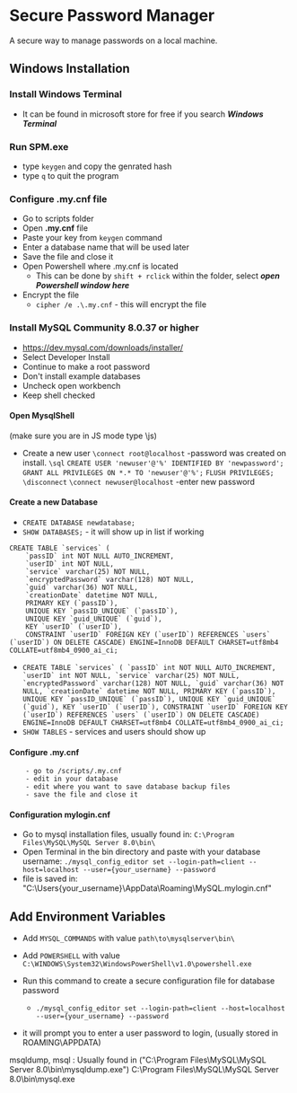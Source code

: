 # Secure Password Manager
A secure way to manage passwords on a local machine.

## Windows Installation


### Install Windows Terminal
- It can be found in microsoft store for free if you search ***Windows Terminal***


### Run SPM.exe
- type `keygen` and copy the genrated hash
- type `q` to quit the program

### Configure .my.cnf file
-  Go to scripts folder
-  Open **.my.cnf** file
-  Paste your key from `keygen` command
-  Enter a database name that will be used later
-  Save the file and close it
-  Open Powershell where .my.cnf is located
    - This can be done by `shift + rclick` within the folder, select ***open Powershell window here***
-  Encrypt the file
    - `cipher /e .\.my.cnf` - this will encrypt the file

### Install MySQL Community 8.0.37 or higher
- https://dev.mysql.com/downloads/installer/
- Select Developer Install
- Continue to make a root password
- Don't install example databases
- Uncheck open workbench
- Keep shell checked

#### Open MysqlShell
(make sure you are in JS mode type \js)
- Create a new user
    `\connect root@localhost` -password was created on install.
    `\sql`
    `CREATE USER 'newuser'@'%' IDENTIFIED BY 'newpassword';`
    `GRANT ALL PRIVILEGES ON *.* TO 'newuser'@'%';`
    `FLUSH PRIVILEGES;`
    `\disconnect`
    `\connect newuser@localhost` -enter new password

#### Create a new Database
- `CREATE DATABASE newdatabase;`
- `SHOW DATABASES;`   - it will show up in list if working
```
CREATE TABLE `services` (
    `passID` int NOT NULL AUTO_INCREMENT,
    `userID` int NOT NULL,
    `service` varchar(25) NOT NULL,
    `encryptedPassword` varchar(128) NOT NULL,
    `guid` varchar(36) NOT NULL,
    `creationDate` datetime NOT NULL,
    PRIMARY KEY (`passID`),
    UNIQUE KEY `passID_UNIQUE` (`passID`),
    UNIQUE KEY `guid_UNIQUE` (`guid`),
    KEY `userID` (`userID`),
    CONSTRAINT `userID` FOREIGN KEY (`userID`) REFERENCES `users` (`userID`) ON DELETE CASCADE) ENGINE=InnoDB DEFAULT CHARSET=utf8mb4 COLLATE=utf8mb4_0900_ai_ci;
```


- ``CREATE TABLE `services` (
        `passID` int NOT NULL AUTO_INCREMENT,
        `userID` int NOT NULL,
        `service` varchar(25) NOT NULL,
        `encryptedPassword` varchar(128) NOT NULL,
        `guid` varchar(36) NOT NULL,
        `creationDate` datetime NOT NULL,
        PRIMARY KEY (`passID`),
        UNIQUE KEY `passID_UNIQUE` (`passID`),
        UNIQUE KEY `guid_UNIQUE` (`guid`),
        KEY `userID` (`userID`),
        CONSTRAINT `userID` FOREIGN KEY (`userID`) REFERENCES `users` (`userID`) ON DELETE CASCADE) ENGINE=InnoDB DEFAULT CHARSET=utf8mb4 COLLATE=utf8mb4_0900_ai_ci;``
- `SHOW TABLES` - services and users should show up

#### Configure .my.cnf
        - go to /scripts/.my.cnf
        - edit in your database
        - edit where you want to save database backup files
        - save the file and close it
#### Configuration mylogin.cnf
- Go to mysql installation files, usually found in: 
    `C:\Program Files\MySQL\MySQL Server 8.0\bin\`
- Open Terminal in the bin directory and paste with your database username:
    `./mysql_config_editor set --login-path=client --host=localhost --user={your_username} --password`
- file is saved in: "C:\Users\{your_username}\AppData\Roaming\MySQL\.mylogin.cnf"

## Add Environment Variables
- Add `MYSQL_COMMANDS` with value `path\to\mysqlserver\bin\`
- Add `POWERSHELL` with value `C:\WINDOWS\System32\WindowsPowerShell\v1.0\powershell.exe`


- Run this command to create a secure configuration file for database password
    - `./mysql_config_editor set --login-path=client --host=localhost --user={your_username} --password`
- it will prompt you to enter a user password to login, (usually stored in ROAMING\APPDATA)

msqldump, msql : Usually found in ("C:\Program Files\MySQL\MySQL Server 8.0\bin\mysqldump.exe")
C:\Program Files\MySQL\MySQL Server 8.0\bin\mysql.exe
